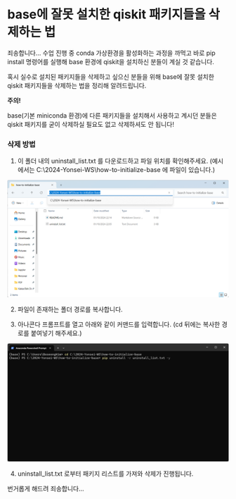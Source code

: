 # base에 잘못 설치한 qiskit 패키지들을 삭제하는 법

죄송합니다... 수업 진행 중 conda 가상환경을 활성화하는 과정을 까먹고 바로 pip install 명령어를 실행해 base 환경에 qiskit을 설치하신 분들이 계실 것 같습니다.

혹시 실수로 설치된 패키지들을 삭제하고 싶으신 분들을 위해 base에 잘못 설치한 qiskit 패키지들을 삭제하는 법을 정리해 알려드립니다.

**주의!**

base(기본 miniconda 환경)에 다른 패키지들을 설치해서 사용하고 계시던 분들은 qiskit 패키지를 굳이 삭제하실 필요도 없고 삭제하셔도 안 됩니다!

### 삭제 방법

1. 이 폴더 내의 uninstall_list.txt 를 다운로드하고 파일 위치를 확인해주세요. (예시에서는 C:\2024-Yonsei-WS\how-to-initialize-base 에 파일이 있습니다.)

![](uninstall1.png)

2. 파일이 존재하는 폴더 경로를 복사합니다.

3. 아나콘다 프롬프트를 열고 아래와 같이 커맨드를 입력합니다. (cd 뒤에는 복사한 경로를 붙여넣기 해주세요.)

![](uninstall2.png)

4. uninstall_list.txt 로부터 패키지 리스트를 가져와 삭제가 진행됩니다.

번거롭게 해드려 죄송합니다...
